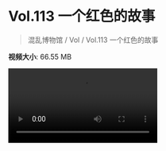 # Vol.113 一个红色的故事

> 混乱博物馆 / Vol / Vol.113 一个红色的故事

**视频大小**: 66.55 MB

<div class="video"><video src="https://file.hsyhx.top/archive/混乱博物馆/Vol/113.mp4" controls preload>🤔 您的浏览器不支持 video 标签</video></div>